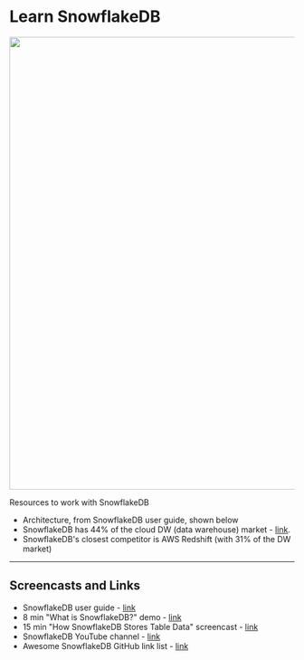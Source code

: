 # Learn SnowflakeDB

<img src="https://github.com/lynnlangit/learn-snowflakedb/blob/main/images/new-arch.png" width=800>

Resources to work with SnowflakeDB  

- Architecture, from SnowflakeDB user guide, shown below
- SnowflakeDB has 44% of the cloud DW (data warehouse) market - [link](https://www.slintel.com/tech/data-warehousing/snowflake-market-share#).   
- SnowflakeDB's closest competitor is AWS Redshift (with 31% of the DW market)



---

## Screencasts and Links
- SnowflakeDB user guide - [link](https://docs.snowflake.com/en/user-guide-intro.html)
- 8 min "What is SnowflakeDB?" demo - [link](https://www.youtube.com/watch?v=xojAXXRo_S0)
- 15 min "How SnowflakeDB Stores Table Data" screencast - [link](https://www.youtube.com/watch?v=dxrEHqMFUWI)
- SnowflakeDB YouTube channel - [link](https://www.youtube.com/user/snowflakecomputing)
- Awesome SnowflakeDB GitHub link list - [link](https://github.com/Snowflake-Labs/awesome-snowflake)
